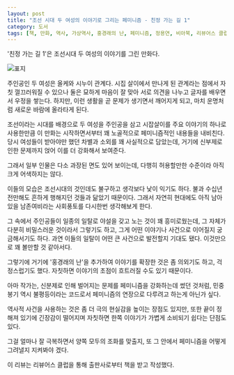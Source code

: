 ```yaml
---
layout: post
title: "조선 시대 두 여성의 이야기로 그리는 페미니즘 - 친정 가는 길 1"
category: 도서
tags: [책, 만화, 역사, 가상역사, 홍경래의 난, 페미니즘, 정용연, 비아북, 리뷰어스 클럽, 서평]
---
```


'친정 가는 길 1'은
조선시대 두 여성의 이야기를 그린 만화다.

![표지](https://images2.imgbox.com/82/64/7ENw5aVX_o.jpg)

주인공인 두 여성은 올케와 시누이 관계다.
시집 살이에서 만나게 된 관계라는 점에서 자칫 껄끄러워질 수 있으나
둘은 묘하게 마음이 잘 맞아 서로 의견을 나누고 글자를 배우면서 우정을 쌓는다.
하지만, 이런 생활을 곧 문제가 생기면서 깨어지게 되고,
마치 운명처럼 새로운 바람에 올라타게 된다.

조선이라는 시대를 배경으로 두 여성을 주인공을 삼고 시잡살이를 주요 이야기의 하나로 사용한만큼
이 만화는 시작하면서부터 꽤 노골적으로 페미니즘적인 내용들을 내비친다.
당시 여성들이 받아야만 했던 차별과 소외를 꽤 사실적으로 담았는데,
거기에 신부제로 인한 문제까지 얹어 이를 더 강화해서 보여준다.

그래서 일부 인물은 다소 과장된 면도 있어 보이는데,
다행히 허용할만한 수준이라 아직 크게 어색하지는 않다.

이들의 모습은 조선시대의 것인데도 불구하고 생각보다 낯이 익기도 하다.
불과 수십년 전만해도 흔하게 행해지던 것들과 닮았기 때문이다.
그래서 자연히 현대에도 아직 남아있을 남존여비라는 사회풍토를 다시한번 생각해보게 한다.

그 속에서 주인공들이 일종의 일탈로 야설을 갖고 노는 것이 꽤 흥미로웠는데,
그 자체가 다분히 비밀스러운 것이라서 그렇기도 하고,
그게 어떤 이야기나 사건으로 이어질지 궁금해서기도 하다.
과연 이들의 일탈이 어떤 큰 사건으로 발전할지 기대도 됐다.
이것만으로 꽤 볼만할 것 같아서다.

그렇기에 거기에 '홍경래의 난'을 추가하여 이야기를 확장한 것은 좀 의외기도 하고, 걱정스럽기도 했다.
자칫하면 이야기의 초점이 흐트러질 수도 있기 때문이다.

아마 작가는, 신분제로 인해 벌어지는 문제를 페미니즘을 강화하는데 썼던 것처럼,
민중봉기 역시 불평등이라는 코드로서 페미니즘의 연장으로 다루려고 하는게 아닌가 싶다.

역사적 사건을 사용하는 것은 좀 더 극의 현실감을 높이는 장점도 있지만,
또한 끝이 정해져 있기에 긴장감이 떨어지며
자칫하면 한쪽 이야기가 가볍게 소비되기 쉽다는 단점도 있다.

그걸 얼마나 잘 극복하면서 양쪽 모두의 조화를 맞출지,
또 그 안에서 페미니즘을 어떻게 그려낼지 지켜봐야 겠다.



<div class="im im-info">
이 리뷰는 리뷰어스 클럽을 통해 출판사로부터 책을 받고 작성했다.
</div>

